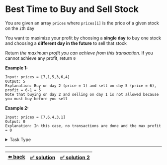 # Best Time to Buy and Sell Stock

You are given an array `prices` where `prices[i]` is the price of a given stock on the `i`th day

You want to maximize your profit by choosing a __single day__ to buy one stock and choosing a __different day in the future__ to sell that stock

Return _the maximum profit you can achieve from this transaction_. If you cannot achieve any profit, return `0`

__Example 1:__

```
Input: prices = [7,1,5,3,6,4]
Output: 5
Explanation: Buy on day 2 (price = 1) and sell on day 5 (price = 6), profit = 6-1 = 5
Note that buying on day 2 and selling on day 1 is not allowed because you must buy before you sell
```

__Example 2:__

```
Input: prices = [7,6,4,3,1]
Output: 0
Explanation: In this case, no transactions are done and the max profit = 0
```

<details>

<summary>Task Type</summary>

- __`Sliding Window`__
  <details>

  <summary><i><b><code>Sliding Window. Dynamic size</code></b></i></summary>

    This is a task for two pointers. Sometimes two pointers move such that one pointer (left pointer) is always behind the other pointer (right pointer). Such a technique when we have the left pointer behind the right pointer and per iteration we either increment the left pointer or the right pointer or per iteration we increment both the left and the right pointers is called "_Sliding Window_"

    In order to learn the basics of the "_Sliding Window_" technique read [this article](../literature/sliding-window.md). We are going to build all further explanation on top of the knowledge from the article

    The size of the Sliding Window is the number of elements of the array between the left and the right pointers. In [the article](../literature/sliding-window.md) the size of the Sliding Window was always the same (we call it "fixed size") because we were always looking at two elements: `i` (right pointer) and `i - m` (`i - WINDOW_SIZE`, left pointer) and the left pointer was always the same distance from the right pointer. Therefore our Window (the elements of the array between the left and the right pointers) always had the same fixed size but for the solution of some "_Sliding Window_" tasks (like this one) we may need to use dynamic (not fixed) size of the Sliding Window

    Dynamic size of the Sliding Window means that whilst the left pointer is always behind the right pointer the distance between the left and the right pointers may change according to some logic. In other words with dynamic size of the Sliding Window both left and right pointers go along the array (left behind right) and they change Window size (the distance between each other) as they go and this is exactly the trick of the Approach we need to implement for the soltuion of this task

    Thus using the _`Sliding Window. Dynamic size`_ Approach you don't have to always increment the left pointer by one or the right pointer by one: the pointers can be set to any index they want so long as the left is behind the right. Indeed the left pointer may even go to the same position as the right pointer while the right pointer increments by one to be ahead of the left pointer. As you can see this Sliding Window we have been talking about may shrink and expand at will

    __Note:__ [this task](../longest-letter-subsequence/task.md) likewise uses the same Sliding Window Approach _`Sliding Window. Dynamic size`_ but combines it with one of the HashMap Approaches

  </details>

</details>

---

| [:arrow_left: back](../README.md) | [:white_check_mark: solution](./solution.js) | [:white_check_mark: solution 2](./solution-2.js) |
| :---: | :---: | :---: |
